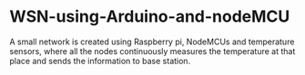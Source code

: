 # WSN-using-Arduino-and-nodeMCU
A small network is created using Raspberry pi, NodeMCUs and temperature sensors, where all the nodes continuously measures the temperature at that place and sends the information to base station.
